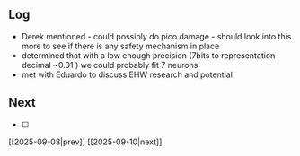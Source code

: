 ## Log
- Derek mentioned - could possibly do pico damage - should look into this more to see if there is any safety mechanism in place
- determined that with a low enough precision (7bits to representation decimal ~0.01 ) we could probably fit 7 neurons
- met with Eduardo to discuss EHW research and potential
## Next
- [ ]

[[2025-09-08|prev]] [[2025-09-10|next]]
